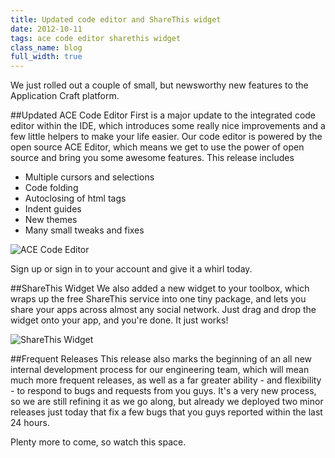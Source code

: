 ```yaml
---
title: Updated code editor and ShareThis widget
date: 2012-10-11
tags: ace code editor sharethis widget
class_name: blog
full_width: true
---
```


We just rolled out a couple of small, but newsworthy new features to the Application Craft platform.

##Updated ACE Code Editor
First is a major update to the integrated code editor within the IDE, which introduces some really nice improvements and a few little helpers to make your life easier. Our code editor is powered by the open source ACE Editor, which means we get to use the power of open source and bring you some awesome features. This release includes

 - Multiple cursors and selections
 - Code folding
 - Autoclosing of html tags
 - Indent guides
 - New themes
 - Many small tweaks and fixes

![ACE Code Editor](/img/blog/ace-editor.png "ACE Code editor in the AC IDE") 

Sign up or sign in to your account and give it a whirl today.


##ShareThis Widget
We also added a new widget to your toolbox, which wraps up the free ShareThis service into one tiny package, and lets you share your apps across almost any social network. Just drag and drop the widget onto your app, and you're done. It just works!

![ShareThis Widget](/img/blog/share-this.png "ShareThis widget in the AC IDE") 

##Frequent Releases
This release also marks the beginning of an all new internal development process for our engineering team, which will mean much more frequent releases, as well as a far greater ability - and flexibility - to respond to bugs and requests from you guys. It's a very new process, so we are still refining it as we go along, but already we deployed two minor releases just today that fix a few bugs that you guys reported within the last 24 hours.

Plenty more to come, so watch this space.